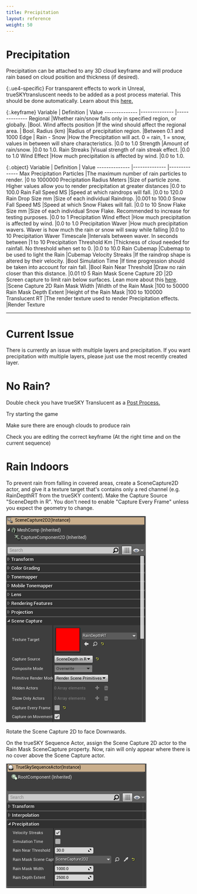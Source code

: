 ```yaml
---
title: Precipitation
layout: reference
weight: 50
---
```







Precipitation
====================
Precipitation can be attached to any 3D cloud keyframe and will produce rain based on cloud position and thickness (if desired).

{:.ue4-specific}
For transparent effects to work in Unreal, trueSKYtransluscent needs to be added as a post process material. This should be done automatically. Learn about this [here.](/faq.html#postprocess) 

{:.keyframe}
Variable                                                                                        |       Definition                                                                                                                                                                                                      |       Value
--------------                                                                          |--------------                                                                                                                                                                                                 |--------------
Regional                                                                                        |Whether rain/snow falls only in specified region, or globally.                                                                                                 |Bool.
Wind affects position                                                           |If the wind should affect the regional area.                                                                                                                                   | Bool.
Radius (km)                                                                                     |Radius of precipitation region.                                                                                                                                                                |Between 0.1 and 1000
Edge                                                                                            |
Rain - Snow                                                                                     |How the Precipitation will act. 0 = rain, 1 = snow, values in between will share characteristics.                              |0.0 to 1.0 
Strength                                                                                        |Amount of rain/snow.                                                                                                                                                                                   |0.0 to 1.0.
Rain Streaks                                                                            |Visual strength of rain streak effect.                                                                                                                                                 |0.0 to 1.0
Wind Effect                                                                             |How much precipitation is affected by wind.                                                                                                                                    |0.0 to 1.0.

{:.object}
Variable                                                                                        |       Definition                                                                                                                                                                                                      |       Value
--------------                                                                          |--------------                                                                                                                                                                                                 |--------------
Max Precipitation Particles                                                     |The maximum number of rain particles to render.                                                                                                                                |0 to 1000000
Precipitation Radius Meters                                                     |Size of particle zone.  Higher values allow you to render precipitation at greater distances                                   |0.0 to 100.0
Rain Fall Speed MS                                                                      |Speed at which raindrops will fall.                                                                                                                                                    |0.0 to 120.0
Rain Drop Size mm                                                                       |Size of each individual Raindrop.                                                                                                                                                              |0.001 to 100.0
Snow Fall Speed MS                                                                      |Speed at which Snow Flakes will fall.                                                                                                                                                  |0.0 to 10
Snow Flake Size mm                                                                      |Size of each individual Snow Flake.  Recommended to increase for testing purposes.                                                             |0.0 to 1
Precipitation Wind effect                                                       |How much precipitation is affected by wind.                                                                                                                                    |0.0 to 1.0
Precipitation Waver                                                                     |How much precipitation wavers.  Waver is how much the rain or snow will sway while falling                                     |0.0 to 10
Precipitation Waver Timescale                                           |Intervals between waver. In seconds between                                                                                                                                    |1 to 10
Precipitation Threshold Km                                                      |Thickness of cloud needed for rainfall. No threshold when set to 0.                                                                                    |0.0 to 10.0
Rain Cubemap                                                                            |Cubemap to be used to light the Rain                                                                                                                                                   |Cubemap
Velocity Streaks                                                                        |If the raindrop shape is altered by their velocity.                                                                                                                    |Bool
Simulation Time                                                                         |If time progression should be taken into account for rain fall.                                                                                                |Bool
Rain Near Threshold                                                                     |Draw no rain closer than this distance.                                                                                                                                                |0.01 t0 5
Rain Mask Scene Capture 2D                                                      |2D Screen capture to limit rain below surfaces. Lean more about this [here](#rain-indoors).                                    |Scene Capture 2D
Rain Mask Width                                                                         |Width of the Rain Mask                                                                                                                                                                                 |100 to 50000
Rain Mask Depth Extent                                                          |Height of the Rain Mask                                                                                                                                                                                |100 to 100000
Translucent RT                                                                          |The render texture used to render Precipitation effects.                                                                                                               |Render Texture


<hr>

Current Issue
=================
There is currently an issue with multiple layers and precipitation. If you want precipitation with multiple layers, please just use the most recently created layer.


No Rain?
========
Double check you have trueSKY Translucent as a [Post Process.](/faq.html#postprocess) 

Try starting the game

Make sure there are enough clouds to produce rain

Check you are editing the correct keyframe (At the right time and on the current sequence)

Rain Indoors
======================

To prevent rain from falling in covered areas, create a SceneCapture2D actor, and give it a texture target that's contains only a red channel (e.g. RainDepthRT from the trueSKY content). Make the Capture Source "SceneDepth in R". You don't need to enable "Capture Every Frame" unless you expect the geometry to change.

![](/Images/unreal/scenecapture2dProperties.png)


Rotate the Scene Capture 2D to face Downwards.

On the trueSKY Sequence Actor, assign the Scene Capture 2D actor to the Rain Mask SceneCapture property. Now, rain will only appear where there is no cover above the Scene Capture actor.

![](/Images/unreal/PrecipitationProperties.png)

